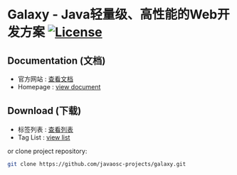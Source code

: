   Galaxy - Java轻量级、高性能的Web开发方案  [![License](https://img.shields.io/badge/license-Apache%202-4EB1BA.svg)](https://www.apache.org/licenses/LICENSE-2.0.html) 
================================================

Documentation (文档)
---------------------

- 官方网站 :  [查看文档](http://javaosc-projects.github.io/galaxy/)
- Homepage :  [view document](http://javaosc-projects.github.io/galaxy/)

Download (下载)
-------------------

- 标签列表 :  [查看列表](https://github.com/javaosc-projects/galaxy/tags/)
- Tag List :  [view list](https://github.com/javaosc-projects/galaxy/tags/)



or clone project repository:

```bash
git clone https://github.com/javaosc-projects/galaxy.git
```
